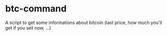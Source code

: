 btc-command
===========

A script to get some informations about bitcoin (last price, how much you'll get if you sell now, ...)
